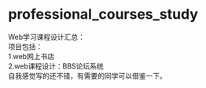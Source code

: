 # professional_courses_study
Web学习课程设计汇总：  
项目包括：  
1.web网上书店  
2.web课程设计：BBS论坛系统  
自我感觉写的还不错，有需要的同学可以借鉴一下。  

